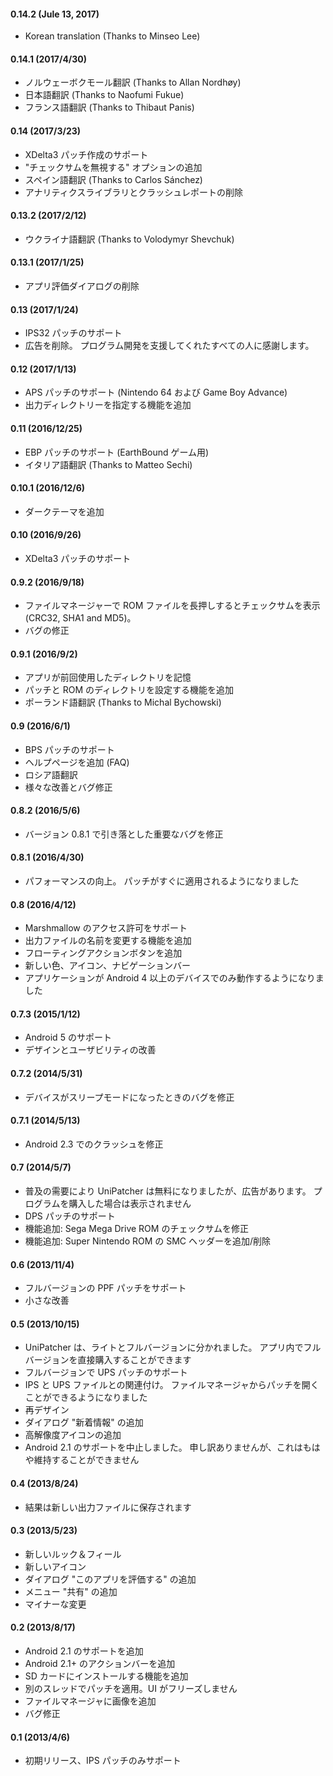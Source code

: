 #### 0.14.2 (Jule 13, 2017)
- Korean translation (Thanks to Minseo Lee)

#### 0.14.1 (2017/4/30)
- ノルウェーボクモール翻訳 (Thanks to Allan Nordhøy)
- 日本語翻訳 (Thanks to Naofumi Fukue)
- フランス語翻訳 (Thanks to Thibaut Panis)

#### 0.14 (2017/3/23)

- XDelta3 パッチ作成のサポート
- "チェックサムを無視する" オプションの追加
- スペイン語翻訳 (Thanks to Carlos Sánchez)
- アナリティクスライブラリとクラッシュレポートの削除

#### 0.13.2 (2017/2/12)

- ウクライナ語翻訳 (Thanks to Volodymyr Shevchuk)

#### 0.13.1 (2017/1/25)

- アプリ評価ダイアログの削除

#### 0.13 (2017/1/24)

- IPS32 パッチのサポート
- 広告を削除。 プログラム開発を支援してくれたすべての人に感謝します。

#### 0.12 (2017/1/13)

- APS パッチのサポート (Nintendo 64 および Game Boy Advance)
- 出力ディレクトリーを指定する機能を追加

#### 0.11 (2016/12/25)

- EBP パッチのサポート (EarthBound ゲーム用)
- イタリア語翻訳 (Thanks to Matteo Sechi)

#### 0.10.1 (2016/12/6)

- ダークテーマを追加

#### 0.10 (2016/9/26)

- XDelta3 パッチのサポート

#### 0.9.2 (2016/9/18)

- ファイルマネージャーで ROM ファイルを長押しするとチェックサムを表示 (CRC32, SHA1 and MD5)。
- バグの修正

#### 0.9.1 (2016/9/2)

- アプリが前回使用したディレクトリを記憶
- パッチと ROM のディレクトリを設定する機能を追加
- ポーランド語翻訳 (Thanks to Michal Bychowski)

#### 0.9 (2016/6/1)

- BPS パッチのサポート
- ヘルプページを追加 (FAQ)
- ロシア語翻訳
- 様々な改善とバグ修正

#### 0.8.2 (2016/5/6)

- バージョン 0.8.1 で引き落とした重要なバグを修正

#### 0.8.1 (2016/4/30)

- パフォーマンスの向上。 パッチがすぐに適用されるようになりました

#### 0.8 (2016/4/12)

- Marshmallow のアクセス許可をサポート
- 出力ファイルの名前を変更する機能を追加
- フローティングアクションボタンを追加
- 新しい色、アイコン、ナビゲーションバー
- アプリケーションが Android 4 以上のデバイスでのみ動作するようになりました

#### 0.7.3 (2015/1/12)

- Android 5 のサポート
- デザインとユーザビリティの改善

#### 0.7.2 (2014/5/31)

- デバイスがスリープモードになったときのバグを修正

#### 0.7.1 (2014/5/13)

- Android 2.3 でのクラッシュを修正

#### 0.7 (2014/5/7)

- 普及の需要により UniPatcher は無料になりましたが、広告があります。 プログラムを購入した場合は表示されません
- DPS パッチのサポート
- 機能追加: Sega Mega Drive ROM のチェックサムを修正
- 機能追加: Super Nintendo ROM の SMC ヘッダーを追加/削除

#### 0.6 (2013/11/4)

- フルバージョンの PPF パッチをサポート
- 小さな改善

#### 0.5 (2013/10/15)

- UniPatcher は、ライトとフルバージョンに分かれました。 アプリ内でフルバージョンを直接購入することができます
- フルバージョンで UPS パッチのサポート
- IPS と UPS ファイルとの関連付け。 ファイルマネージャからパッチを開くことができるようになりました
- 再デザイン
- ダイアログ "新着情報" の追加
- 高解像度アイコンの追加
- Android 2.1 のサポートを中止しました。 申し訳ありませんが、これはもはや維持することができません

#### 0.4 (2013/8/24)

- 結果は新しい出力ファイルに保存されます

#### 0.3 (2013/5/23)

- 新しいルック＆フィール
- 新しいアイコン
- ダイアログ "このアプリを評価する" の追加
- メニュー "共有" の追加
- マイナーな変更

#### 0.2 (2013/8/17)

- Android 2.1 のサポートを追加
- Android 2.1+ のアクションバーを追加
- SD カードにインストールする機能を追加
- 別のスレッドでパッチを適用。UI がフリーズしません
- ファイルマネージャに画像を追加
- バグ修正

#### 0.1 (2013/4/6)

- 初期リリース、IPS パッチのみサポート